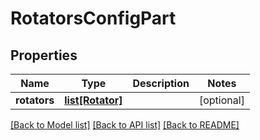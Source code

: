 # RotatorsConfigPart

## Properties
Name | Type | Description | Notes
------------ | ------------- | ------------- | -------------
**rotators** | [**list[Rotator]**](Rotator.md) |  | [optional] 

[[Back to Model list]](../README.md#documentation-for-models) [[Back to API list]](../README.md#documentation-for-api-endpoints) [[Back to README]](../README.md)


